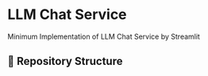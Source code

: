 # LLM Chat Service 

Minimum Implementation of LLM Chat Service by Streamlit

## 📂 Repository Structure

```bash
```
